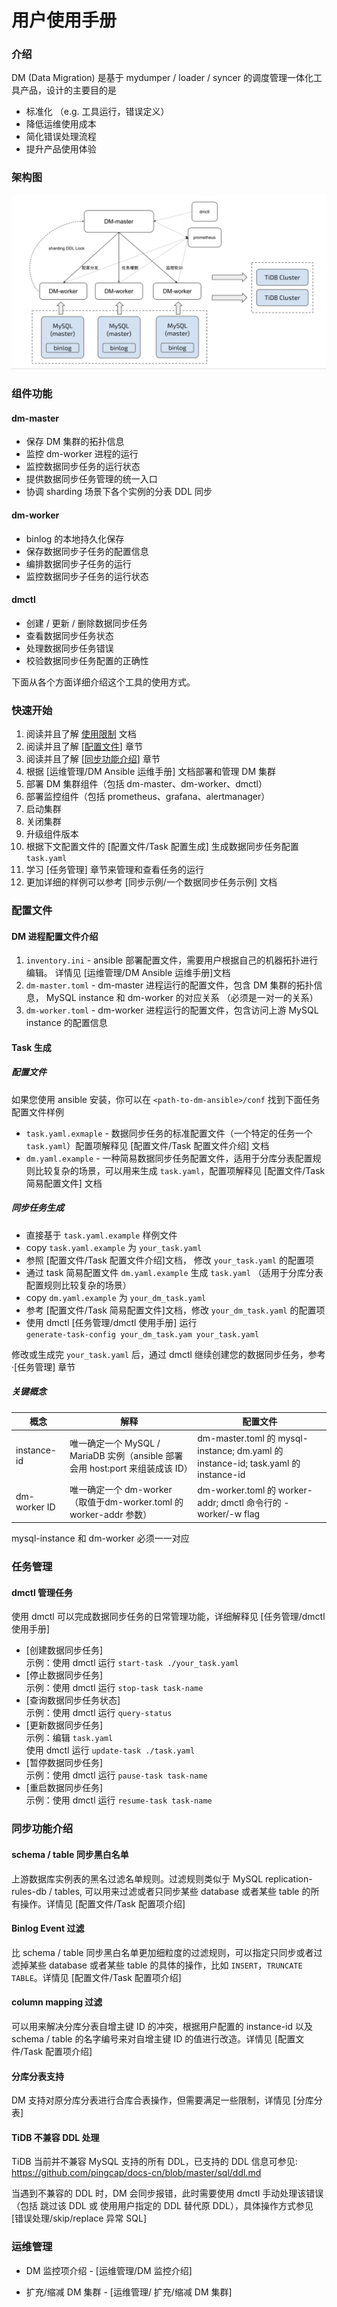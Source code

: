 用户使用手册
===

### 介绍

DM (Data Migration) 是基于 mydumper / loader / syncer 的调度管理一体化工具产品，设计的主要目的是
   - 标准化 （e.g. 工具运行，错误定义）
   - 降低运维使用成本
   - 简化错误处理流程
   - 提升产品使用体验

### 架构图

   ![DM structure](./dm-structure.png)

### 组件功能

#### dm-master

- 保存 DM 集群的拓扑信息
- 监控 dm-worker 进程的运行
- 监控数据同步任务的运行状态
- 提供数据同步任务管理的统一入口
- 协调 sharding 场景下各个实例的分表 DDL 同步

#### dm-worker

- binlog 的本地持久化保存
- 保存数据同步子任务的配置信息
- 编排数据同步子任务的运行
- 监控数据同步子任务的运行状态

#### dmctl

- 创建 / 更新 / 删除数据同步任务
- 查看数据同步任务状态
- 处理数据同步任务错误
- 校验数据同步任务配置的正确性


下面从各个方面详细介绍这个工具的使用方式。

### 快速开始

1. 阅读并且了解 [使用限制](./使用限制.md) 文档
2. 阅读并且了解 [[配置文件](https://docs.google.com/document/d/1D5qaUNcaxr441adZKyo7QzXo1J_dDlPl1N5ITlnHIQc/edit#heading=h.m7nrdrxv91e3)] 章节
3. 阅读并且了解 [[同步功能介绍](https://docs.google.com/document/d/1D5qaUNcaxr441adZKyo7QzXo1J_dDlPl1N5ITlnHIQc/edit#heading=h.kb6bkf32ww8v)] 章节
4. 根据 [运维管理/DM Ansible 运维手册] 文档部署和管理 DM 集群
  1. 部署 DM 集群组件（包括 dm-master、dm-worker、dmctl）
  2. 部署监控组件（包括 prometheus、grafana、alertmanager）
  3. 启动集群
  4. 关闭集群
  5. 升级组件版本
5. 根据下文配置文件的  [配置文件/Task 配置生成] 生成数据同步任务配置 `task.yaml`
6. 学习 [任务管理] 章节来管理和查看任务的运行
7. 更加详细的样例可以参考 [同步示例/一个数据同步任务示例] 文档

### 配置文件

#### DM 进程配置文件介绍

1. `inventory.ini` - ansible 部署配置文件，需要用户根据自己的机器拓扑进行编辑。 详情见 [运维管理/DM Ansible 运维手册]文档
2. `dm-master.toml` - dm-master 进程运行的配置文件，包含 DM 集群的拓扑信息， MySQL instance 和 dm-worker 的对应关系 （必须是一对一的关系）
3. `dm-worker.toml` - dm-worker 进程运行的配置文件，包含访问上游 MySQL instance 的配置信息

#### Task 生成

##### 配置文件

如果您使用 ansible 安装，你可以在 `<path-to-dm-ansible>/conf` 找到下面任务配置文件样例

- `task.yaml.exmaple` -  数据同步任务的标准配置文件（一个特定的任务一个 `task.yaml`）配置项解释见  [配置文件/Task 配置文件介绍] 文档
- `dm.yaml.example` - 一种简易数据同步任务配置文件，适用于分库分表配置规则比较复杂的场景，可以用来生成 `task.yaml`，配置项解释见 [配置文件/Task 简易配置文件] 文档

##### 同步任务生成

- 直接基于 `task.yaml.example` 样例文件
 - copy `task.yaml.example` 为 `your_task.yaml`
 - 参照 [配置文件/Task 配置文件介绍]文档， 修改 `your_task.yaml` 的配置项
- 通过 task 简易配置文件 `dm.yaml.example` 生成 `task.yaml` （适用于分库分表配置规则比较复杂的场景）
 - copy `dm.yaml.example` 为 `your_dm_task.yaml`
 - 参考 [配置文件/Task 简易配置文件]文档，修改 `your_dm_task.yaml` 的配置项
 - 使用 dmctl [任务管理/dmctl 使用手册] 运行  
    `generate-task-config your_dm_task.yam your_task.yaml`

修改或生成完 `your_task.yaml` 后，通过 dmctl 继续创建您的数据同步任务，参考 ·[任务管理] 章节

##### 关键概念

| 概念         | 解释                                                         | 配置文件                                                     |
| ------------ | ------------------------------------------------------------ | ------------------------------------------------------------ |
| instance-id  | 唯一确定一个 MySQL / MariaDB 实例（ansible 部署会用 host:port 来组装成该 ID） | dm-master.toml 的 mysql-instance; dm.yaml 的 instance-id; task.yaml 的 instance-id |
| dm-worker ID | 唯一确定一个 dm-worker （取值于dm-worker.toml 的 worker-addr 参数） | dm-worker.toml 的 worker-addr; dmctl 命令行的 -worker/-w flag  |

mysql-instance 和 dm-worker 必须一一对应

### 任务管理

#### dmctl 管理任务

使用 dmctl 可以完成数据同步任务的日常管理功能，详细解释见 [任务管理/dmctl 使用手册]

- [创建数据同步任务]   
    示例：使用 dmctl 运行 `start-task ./your_task.yaml`
- [停止数据同步任务]  
    示例：使用 dmctl 运行 `stop-task task-name`
- [查询数据同步任务状态]  
    示例：使用 dmctl 运行 `query-status`
- [更新数据同步任务]  
    示例：编辑 `task.yaml`  
        使用 dmctl 运行 `update-task ./task.yaml`
- [暂停数据同步任务]  
    示例：使用 dmctl 运行 `pause-task task-name`
- [重启数据同步任务]  
    示例：使用 dmctl 运行 `resume-task task-name`

### 同步功能介绍

#### schema / table 同步黑白名单

上游数据库实例表的黑名过滤名单规则。过滤规则类似于 MySQL replication-rules-db / tables, 可以用来过滤或者只同步某些 database 或者某些 table 的所有操作。详情见 [配置文件/Task 配置项介绍]

#### Binlog Event 过滤

比 schema / table 同步黑白名单更加细粒度的过滤规则，可以指定只同步或者过滤掉某些 database 或者某些 table 的具体的操作，比如 `INSERT`，`TRUNCATE TABLE`。详情见  [配置文件/Task 配置项介绍]

#### column mapping 过滤

可以用来解决分库分表自增主键 ID 的冲突，根据用户配置的 instance-id 以及 schema / table 的名字编号来对自增主键 ID 的值进行改造。详情见  [配置文件/Task 配置项介绍]

#### 分库分表支持

DM 支持对原分库分表进行合库合表操作，但需要满足一些限制，详情见 [分库分表]

####  TiDB 不兼容 DDL 处理

TiDB 当前并不兼容 MySQL 支持的所有 DDL，已支持的 DDL 信息可参见: <https://github.com/pingcap/docs-cn/blob/master/sql/ddl.md>

当遇到不兼容的 DDL 时，DM 会同步报错，此时需要使用 dmctl 手动处理该错误（包括 跳过该 DDL 或 使用用户指定的 DDL 替代原 DDL），具体操作方式参见 [错误处理/skip/replace 异常 SQL]

### 运维管理

- DM 监控项介绍 - [运维管理/DM 监控介绍]

- 扩充/缩减 DM 集群 - [运维管理/ 扩充/缩减 DM 集群]

